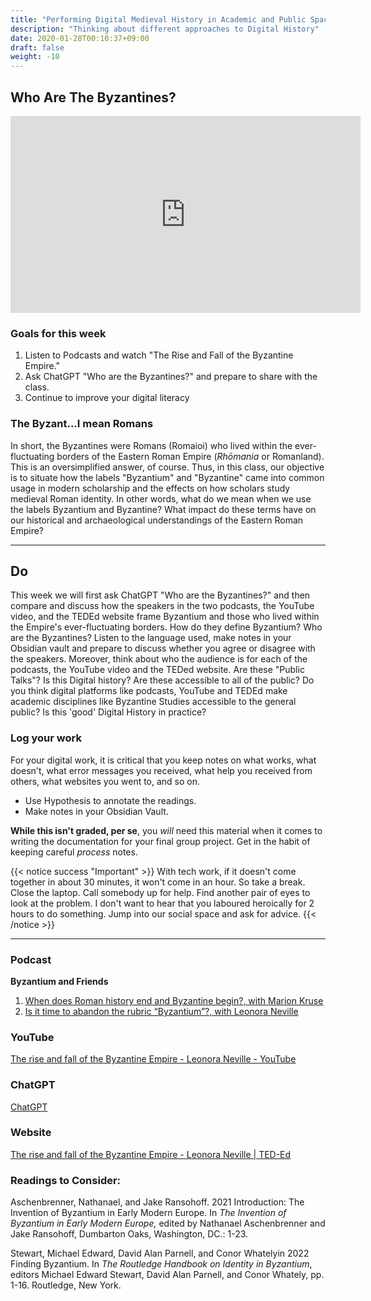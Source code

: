 ```yaml
---
title: "Performing Digital Medieval History in Academic and Public Spaces."
description: "Thinking about different approaches to Digital History"
date: 2020-01-28T00:10:37+09:00
draft: false
weight: -10
---
```


## Who Are The Byzantines?

<iframe width="560" height="315" src="https://www.youtube.com/embed/Okph9wt8I0A?si=e59YqVnddPz8Q2P1" title="YouTube video player" frameborder="0" allow="accelerometer; autoplay; clipboard-write; encrypted-media; gyroscope; picture-in-picture; web-share" allowfullscreen></iframe>


### Goals for this week

1. Listen to Podcasts and watch "The Rise and Fall of the Byzantine Empire."
2. Ask ChatGPT "Who are the Byzantines?" and prepare to share with the class. 
3. Continue to improve your digital literacy 

### The Byzant...I mean Romans
In short, the Byzantines were Romans (Romaioi) who lived within the ever-fluctuating borders of the Eastern Roman Empire (_Rhōmania_ or Romanland). This is an oversimplified answer, of course. Thus, in this class, our objective is to situate how the labels "Byzantium" and "Byzantine" came into common usage in modern scholarship and the effects on how scholars study medieval Roman identity. In other words, what do we mean when we use the labels Byzantium and Byzantine? What impact do these terms have on our historical and archaeological understandings of the Eastern Roman Empire? 

---
## Do

This week we will first ask ChatGPT "Who are the Byzantines?" and then compare and discuss how the speakers in the two podcasts, the YouTube video, and the TEDEd website frame Byzantium and those who lived within the Empire's ever-fluctuating borders. How do they define Byzantium? Who are the Byzantines? Listen to the language used, make notes in your Obsidian vault and prepare to discuss whether you agree or disagree with the speakers. Moreover, think about who the audience is for each of the podcasts, the YouTube video and the TEDed website. Are these "Public Talks"? Is this Digital history? Are these accessible to all of the public? Do you think digital platforms like podcasts, YouTube and TEDEd make academic disciplines like Byzantine Studies accessible to the general public? Is this 'good' Digital History in practice? 

### Log your work

For your digital work, it is critical that you keep notes on what works, what doesn't, what error messages you received, what help you received from others, what websites you went to, and so on.

+ Use Hypothesis to annotate the readings.
+ Make notes in your Obsidian Vault. 

**While this isn't graded, per se**, you _will_ need this material when it comes to writing the documentation for your final group project. Get in the habit of keeping careful _process_ notes.

{{< notice success "Important" >}} With tech work, if it doesn't come together in about 30 minutes, it won't come in an hour. So take a break. Close the laptop. Call somebody up for help. Find another pair of eyes to look at the problem. I don't want to hear that you laboured heroically for 2 hours to do something. Jump into our social space and ask for advice.
{{< /notice >}}

---
### Podcast

**Byzantium and Friends**
1. [When does Roman history end and Byzantine begin?, with Marion Kruse](https://byzantiumandfriends.podbean.com/e/15-when-does-roman-history-end-and-byzantine-begin-with-marion-kruse/)
2. [Is it time to abandon the rubric “Byzantium”?, with Leonora Neville](https://byzantiumandfriends.podbean.com/e/43-is-it-time-to-abandon-the-rubric-byzantium-with-leonora-neville/) 

### YouTube

[The rise and fall of the Byzantine Empire - Leonora Neville - YouTube](https://www.youtube.com/watch?v=Okph9wt8I0A)

### ChatGPT

[ChatGPT](https://chat.openai.com/)

### Website

[The rise and fall of the Byzantine Empire - Leonora Neville | TED-Ed](https://ed.ted.com/lessons/the-rise-and-fall-of-the-byzantine-empire-leonora-neville)

### Readings to Consider:

Aschenbrenner, Nathanael, and Jake Ransohoff. 2021   Introduction: The Invention of Byzantium in Early Modern Europe. In *The Invention of Byzantium in Early Modern Europe,* edited by Nathanael Aschenbrenner and Jake Ransohoff, Dumbarton Oaks, Washington, DC.: 1-23.

Stewart, Michael Edward, David Alan Parnell, and Conor Whatelyin 2022    Finding Byzantium. In *The Routledge Handbook on Identity in Byzantium*, editors Michael Edward Stewart, David Alan Parnell, and Conor Whately, pp. 1-16.  Routledge, New York.






